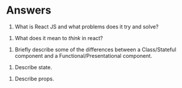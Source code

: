 # Answers

1.  What is React JS and what problems does it try and solve?
<!--REACT uses a special syntax call JSX and it allows you to mix HTML and JavaScript.  This allows for faster and more efficient coding and makes building components much easier.  REACT creates its own Virtual DOM where the components live.  This give you flexibility and gains in performance.  REACT is also known to be more user friendly than writing with only javascript because you can run REACT on the server and DOM will be rendered and returned to the browser as a regular web page.-->

1.  What does it mean to _think_ in react?
<!-- this to me means to start thinking of react as components that react with 
one another from different files-->

1.  Briefly describe some of the differences between a Class/Stateful component and a Functional/Presentational component.
<!--Use functional if your component does do much more than take in some props and render them.  Class has a render and uses the lifecycle-->

1.  Describe state.
<!--state allows you to create components that are dynamic and interactive.-->

1.  Describe props.
<!--shorthand for properties.  Props talk to each other.  They flow downwards from the parent component.  -->
